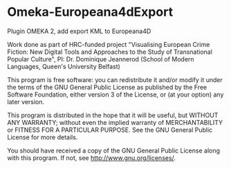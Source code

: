 Omeka-Europeana4dExport
=======================

Plugin OMEKA 2, add export KML to Europeana4D

Work done as part of HRC-funded project "Visualising European Crime Fiction: New Digital Tools and Approaches to the Study of Transnational Popular Culture", PI: Dr. Dominique Jeannerod (School of Modern Languages, Queen's University Belfast)

This program is free software: you can redistribute it and/or modify it under the terms of the GNU General Public License as published by the Free Software Foundation, either version 3 of the License, or (at your option) any later version.

This program is distributed in the hope that it will be useful, but WITHOUT ANY WARRANTY; without even the implied warranty of MERCHANTABILITY or FITNESS FOR A PARTICULAR PURPOSE. See the GNU General Public License for more details.

You should have received a copy of the GNU General Public License along with this program. If not, see http://www.gnu.org/licenses/.
